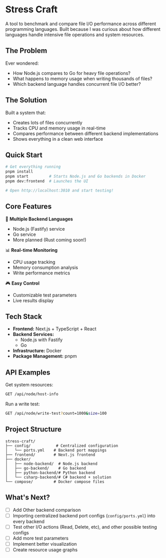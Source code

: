 # Stress Craft

A tool to benchmark and compare file I/O performance across different programming languages. Built because I was curious about how different languages handle intensive file operations and system resources.

## The Problem

Ever wondered:
- How Node.js compares to Go for heavy file operations?
- What happens to memory usage when writing thousands of files?
- Which backend language handles concurrent file I/O better?

## The Solution

Built a system that:
- Creates lots of files concurrently
- Tracks CPU and memory usage in real-time
- Compares performance between different backend implementations
- Shows everything in a clean web interface

## Quick Start

```bash
# Get everything running
pnpm install
pnpm start         # Starts Node.js and Go backends in Docker
pnpm dev:frontend  # Launches the UI

# Open http://localhost:3010 and start testing!
```

## Core Features

🔄 **Multiple Backend Languages**
- Node.js (Fastify) service
- Go service
- More planned (Rust coming soon!)

📊 **Real-time Monitoring**
- CPU usage tracking
- Memory consumption analysis
- Write performance metrics

🎮 **Easy Control**
- Customizable test parameters
- Live results display

## Tech Stack

- **Frontend:** Next.js + TypeScript + React
- **Backend Services:** 
  - Node.js with Fastify
  - Go
- **Infrastructure:** Docker
- **Package Management:** pnpm

## API Examples

Get system resources:
```bash
GET /api/node/host-info
```

Run a write test:
```bash
GET /api/node/write-test?count=1000&size=100
```

## Project Structure

```
stress-craft/
├── config/           # Centralized configuration
│   └── ports.yml    # Backend port mappings
├── frontend/        # Next.js frontend
├── docker/
│   ├── node-backend/  # Node.js backend
│   ├── go-backend/    # Go backend
│   ├── python-backend/# Python backend
│   └── csharp-backend/# C# backend + solution
└── compose/         # Docker compose files
```

## What's Next?

- [ ] Add Other backend comparison
- [ ] Importing centralized backend port configs (`config/ports.yml`) into every backend 
- [ ] Test other I/O actions (Read, Delete, etc), and other possible testing configs
- [ ] Add more test parameters
- [ ] Implement better visualization
- [ ] Create resource usage graphs
